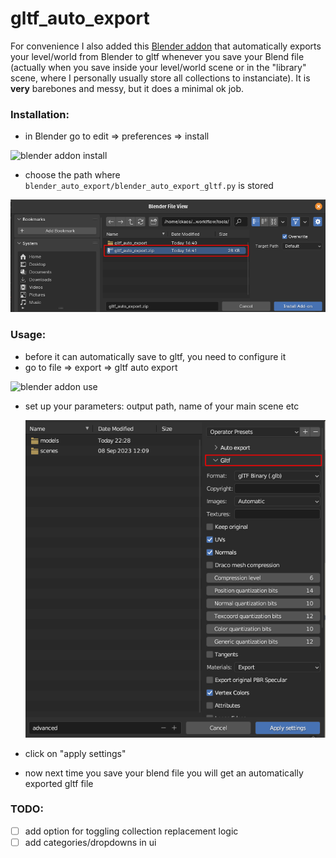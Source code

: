 # gltf_auto_export

For convenience I also added this [Blender addon](./blender_auto_export_gltf.py) that automatically exports your level/world from Blender to gltf whenever you save your Blend file
(actually when you save inside your level/world scene or in the "library" scene, where I personally usually store all collections to instanciate).
It is **very** barebones and messy, but it does a minimal ok job.

### Installation: 

* in Blender go to edit =>  preferences => install

![blender addon install](../../docs/blender_addon_install.png)

* choose the path where ```blender_auto_export/blender_auto_export_gltf.py``` is stored

![blender addon install](../../docs/blender_addon_install2.png)

### Usage: 

* before it can automatically save to gltf, you need to configure it
* go to file => export => gltf auto export

![blender addon use](../../docs/blender_addon_use.png)

* set up your parameters: output path, name of your main scene etc

    ![blender addon use2](../../docs/blender_addon_use2.png)

* click on "apply settings"
* now next time you save your blend file you will get an automatically exported gltf file


### TODO:
- [ ] add option for toggling collection replacement logic
- [ ] add categories/dropdowns in ui